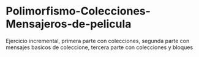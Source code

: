 # Polimorfismo-Colecciones-Mensajeros-de-pelicula
Ejercicio incremental, primera parte con colecciones, segunda parte con mensajes basicos de coleccione, tercera parte con colecciones y bloques
